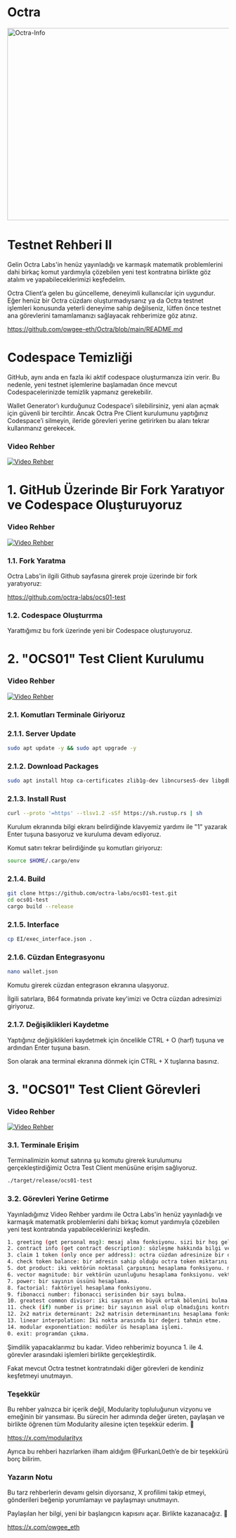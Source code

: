 # Octra

<img width="1715" height="437" alt="Octra-Info" src="https://github.com/user-attachments/assets/d5e19da1-d016-4423-b204-f422cd06929b" />

# Testnet Rehberi II

Gelin Octra Labs'in henüz yayınladığı ve karmaşık matematik problemlerini dahi birkaç komut yardımıyla çözebilen yeni test kontratına birlikte göz atalım ve yapabileceklerimizi keşfedelim.

Octra Client’a gelen bu güncelleme, deneyimli kullanıcılar için uygundur. Eğer henüz bir Octra cüzdanı oluşturmadıysanız ya da Octra testnet işlemleri konusunda yeterli deneyime sahip değilseniz, lütfen önce testnet ana görevlerini tamamlamanızı sağlayacak rehberimize göz atınız.

https://github.com/owgee-eth/Octra/blob/main/README.md

# Codespace Temizliği

GitHub, aynı anda en fazla iki aktif codespace oluşturmanıza izin verir. Bu nedenle, yeni testnet işlemlerine başlamadan önce mevcut Codespacelerinizde temizlik yapmanız gerekebilir.

Wallet Generator’ı kurduğunuz Codespace’i silebilirsiniz, yeni alan açmak için güvenli bir tercihtir. Ancak Octra Pre Client kurulumunu yaptığınız Codespace’i silmeyin, ileride görevleri yerine getirirken bu alanı tekrar kullanmanız gerekecek.

### Video Rehber
[![Video Rehber](https://img.youtube.com/vi/DuvELCEbDqs/0.jpg)](https://www.youtube.com/watch?v=DuvELCEbDqs)

# 1. GitHub Üzerinde Bir Fork Yaratıyor ve Codespace Oluşturuyoruz

### Video Rehber

[![Video Rehber](https://img.youtube.com/vi/A3PhqwQQGnA/0.jpg)](https://www.youtube.com/watch?v=A3PhqwQQGnA)

### 1.1. Fork Yaratma

Octra Labs'in ilgili Github sayfasına girerek proje üzerinde bir fork yaratıyoruz:

https://github.com/octra-labs/ocs01-test

### 1.2. Codespace Oluşturrma

Yarattığımız bu fork üzerinde yeni bir Codespace oluşturuyoruz.

# 2. "OCS01" Test Client Kurulumu

### Video Rehber

[![Video Rehber](https://img.youtube.com/vi/GTPAixehwkg/0.jpg)](https://www.youtube.com/watch?v=GTPAixehwkg)

### 2.1. Komutları Terminale Giriyoruz

### 2.1.1. Server Update
```bash
sudo apt update -y && sudo apt upgrade -y
```

### 2.1.2. Download Packages
```bash
sudo apt install htop ca-certificates zlib1g-dev libncurses5-dev libgdbm-dev libnss3-dev tmux iptables curl nvme-cli git wget make jq libleveldb-dev build-essential pkg-config ncdu tar clang bsdmainutils lsb-release libssl-dev libreadline-dev libffi-dev jq gcc screen file nano btop unzip lz4 -y
```

### 2.1.3. Install Rust
```bash
curl --proto '=https' --tlsv1.2 -sSf https://sh.rustup.rs | sh
```

Kurulum ekranında bilgi ekranı belirdiğinde klavyemiz yardımı ile "1" yazarak Enter tuşuna basıyoruz ve kuruluma devam ediyoruz.

Komut satırı tekrar belirdiğinde şu komutları giriyoruz:
```bash
source $HOME/.cargo/env
```

### 2.1.4. Build
```bash
git clone https://github.com/octra-labs/ocs01-test.git
cd ocs01-test
cargo build --release
```

### 2.1.5. Interface
```bash
cp EI/exec_interface.json .
```

### 2.1.6. Cüzdan Entegrasyonu
```bash
nano wallet.json
```

Komutu girerek cüzdan entegrason ekranına ulaşıyoruz.

İlgili satırlara, B64 formatında private key'imizi ve Octra cüzdan adresimizi giriyoruz.

### 2.1.7. Değişiklikleri Kaydetme

Yaptığınız değişiklikleri kaydetmek için öncelikle CTRL + O (harf) tuşuna ve ardından Enter tuşuna basın.

Son olarak ana terminal ekranına dönmek için CTRL + X tuşlarına basınız.

# 3. "OCS01" Test Client Görevleri

### Video Rehber

[![Video Rehber](https://img.youtube.com/vi/kdXl9GONe9M/0.jpg)](https://www.youtube.com/watch?v=kdXl9GONe9M)

### 3.1. Terminale Erişim

Terminalimizin komut satırına şu komutu girerek kurulumunu gerçekleştirdiğimiz Octra Test Client menüsüne erişim sağlıyoruz.

```bash
./target/release/ocs01-test
```

### 3.2. Görevleri Yerine Getirme

Yayınladığımız Video Rehber yardımı ile Octra Labs'in henüz yayınladığı ve karmaşık matematik problemlerini dahi birkaç komut yardımıyla çözebilen yeni test kontratında yapabileceklerinizi keşfedin.

```bash
1. greeting (get personal msg): mesaj alma fonksiyonu. sizi bir hoş geldin mesajı ile karşılar.
2. contract info (get contract description): sözleşme hakkında bilgi verir.
3. claim 1 token (only once per address): octra cüzdan adresinize bir defaya mahsus olmak üzere bir adet octra token talep etme fonksiyonu. her adrese sadece bir defa token gönderir.
4. check token balance: bir adresin sahip olduğu octra token miktarını gösterir.
5. dot product: iki vektörün noktasal çarpımını hesaplama fonksiyonu. matematiksel olarak iki vektörün iç çarpımıdır.
6. vector magnitude: bir vektörün uzunluğunu hesaplama fonksiyonu. vektörün normunu bulur.
7. power: bir sayının üssünü hesaplama.
8. factorial: faktöriyel hesaplama fonksiyonu.
9. fibonacci number: fibonacci serisinden bir sayı bulma.
10. greatest common divisor: iki sayının en büyük ortak bölenini bulma. matematikte “GCD” veya “EBOB” olarak bilinir.
11. check (if) number is prime: bir sayının asal olup olmadığını kontrol etme fonksiyonu.
12. 2x2 matrix determinant: 2x2 matrisin determinantını hesaplama fonksiyonu.
13. linear interpolation: İki nokta arasında bir değeri tahmin etme.
14. modular exponentiation: modüler üs hesaplama işlemi.
0. exit: programdan çıkma.
```

Şimdilik yapacaklarımız bu kadar. Video rehberimiz boyunca 1. ile 4. görevler arasındaki işlemleri birlikte gerçekleştirdik. 

Fakat mevcut Octra testnet kontratındaki diğer görevleri de kendiniz keşfetmeyi unutmayın.

### Teşekkür

Bu rehber yalnızca bir içerik değil, Modularity topluluğunun vizyonu ve emeğinin bir yansıması.
Bu sürecin her adımında değer üreten, paylaşan ve birlikte öğrenen tüm Modularity ailesine içten teşekkür ederim. 💚

https://x.com/modularityx

Ayrıca bu rehberi hazırlarken ilham aldığım @FurkanL0eth’e de bir teşekkürü borç bilirim.

### Yazarın Notu

Bu tarz rehberlerin devamı gelsin diyorsanız, X profilimi takip etmeyi, gönderileri beğenip yorumlamayı ve paylaşmayı unutmayın.

Paylaşılan her bilgi, yeni bir başlangıcın kapısını açar. Birlikte kazanacağız. 💚

https://x.com/owgee_eth

